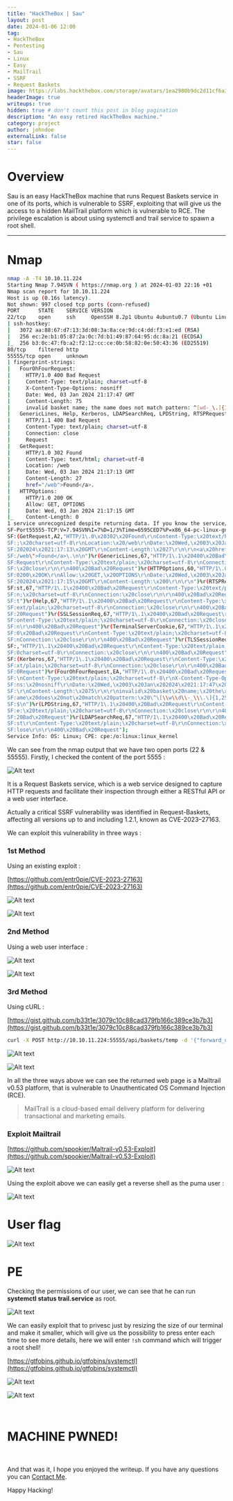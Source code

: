 ```yaml
---
title: "HackTheBox | Sau"
layout: post
date: 2024-01-06 12:00
tag: 
- HackTheBox
- Pentesting
- Sau
- Linux
- Easy
- MailTrail
- SSRF
- Request Baskets
image: https://labs.hackthebox.com/storage/avatars/1ea2980b9dc2d11cf6a3f82f10ba8702.png
headerImage: true
writeups: true
hidden: true # don't count this post in blog pagination
description: "An easy retired HackTheBox machine."
category: project
author: johndoe
externalLink: false
star: false
---
```


# Overview

Sau is an easy HackTheBox machine that runs Request Baskets service in one of its ports, which is vulnerable to SSRF, exploiting that will give us the access to a hidden MailTrail platform which is vulnerable to RCE. The privilege escalation is about using systemctl and trail service to spawn a root shell.

---

# Nmap

```bash
nmap -A -T4 10.10.11.224
Starting Nmap 7.94SVN ( https://nmap.org ) at 2024-01-03 22:16 +01
Nmap scan report for 10.10.11.224
Host is up (0.16s latency).
Not shown: 997 closed tcp ports (conn-refused)
PORT      STATE    SERVICE VERSION
22/tcp    open     ssh     OpenSSH 8.2p1 Ubuntu 4ubuntu0.7 (Ubuntu Linux; protocol 2.0)
| ssh-hostkey: 
|   3072 aa:88:67:d7:13:3d:08:3a:8a:ce:9d:c4:dd:f3:e1:ed (RSA)
|   256 ec:2e:b1:05:87:2a:0c:7d:b1:49:87:64:95:dc:8a:21 (ECDSA)
|_  256 b3:0c:47:fb:a2:f2:12:cc:ce:0b:58:82:0e:50:43:36 (ED25519)
80/tcp    filtered http
55555/tcp open     unknown
| fingerprint-strings: 
|   FourOhFourRequest: 
|     HTTP/1.0 400 Bad Request
|     Content-Type: text/plain; charset=utf-8
|     X-Content-Type-Options: nosniff
|     Date: Wed, 03 Jan 2024 21:17:47 GMT
|     Content-Length: 75
|     invalid basket name; the name does not match pattern: ^[wd-_\.]{1,250}$
|   GenericLines, Help, Kerberos, LDAPSearchReq, LPDString, RTSPRequest, SSLSessionReq, TLSSessionReq, TerminalServerCookie: 
|     HTTP/1.1 400 Bad Request
|     Content-Type: text/plain; charset=utf-8
|     Connection: close
|     Request
|   GetRequest: 
|     HTTP/1.0 302 Found
|     Content-Type: text/html; charset=utf-8
|     Location: /web
|     Date: Wed, 03 Jan 2024 21:17:13 GMT
|     Content-Length: 27
|     href="/web">Found</a>.
|   HTTPOptions: 
|     HTTP/1.0 200 OK
|     Allow: GET, OPTIONS
|     Date: Wed, 03 Jan 2024 21:17:15 GMT
|_    Content-Length: 0
1 service unrecognized despite returning data. If you know the service/version, please submit the following fingerprint at https://nmap.org/cgi-bin/submit.cgi?new-service :
SF-Port55555-TCP:V=7.94SVN%I=7%D=1/3%Time=6595CED7%P=x86_64-pc-linux-gnu%r
SF:(GetRequest,A2,"HTTP/1\.0\x20302\x20Found\r\nContent-Type:\x20text/html
SF:;\x20charset=utf-8\r\nLocation:\x20/web\r\nDate:\x20Wed,\x2003\x20Jan\x
SF:202024\x2021:17:13\x20GMT\r\nContent-Length:\x2027\r\n\r\n<a\x20href=\"
SF:/web\">Found</a>\.\n\n")%r(GenericLines,67,"HTTP/1\.1\x20400\x20Bad\x20
SF:Request\r\nContent-Type:\x20text/plain;\x20charset=utf-8\r\nConnection:
SF:\x20close\r\n\r\n400\x20Bad\x20Request")%r(HTTPOptions,60,"HTTP/1\.0\x2
SF:0200\x20OK\r\nAllow:\x20GET,\x20OPTIONS\r\nDate:\x20Wed,\x2003\x20Jan\x
SF:202024\x2021:17:15\x20GMT\r\nContent-Length:\x200\r\n\r\n")%r(RTSPReque
SF:st,67,"HTTP/1\.1\x20400\x20Bad\x20Request\r\nContent-Type:\x20text/plai
SF:n;\x20charset=utf-8\r\nConnection:\x20close\r\n\r\n400\x20Bad\x20Reques
SF:t")%r(Help,67,"HTTP/1\.1\x20400\x20Bad\x20Request\r\nContent-Type:\x20t
SF:ext/plain;\x20charset=utf-8\r\nConnection:\x20close\r\n\r\n400\x20Bad\x
SF:20Request")%r(SSLSessionReq,67,"HTTP/1\.1\x20400\x20Bad\x20Request\r\nC
SF:ontent-Type:\x20text/plain;\x20charset=utf-8\r\nConnection:\x20close\r\
SF:n\r\n400\x20Bad\x20Request")%r(TerminalServerCookie,67,"HTTP/1\.1\x2040
SF:0\x20Bad\x20Request\r\nContent-Type:\x20text/plain;\x20charset=utf-8\r\
SF:nConnection:\x20close\r\n\r\n400\x20Bad\x20Request")%r(TLSSessionReq,67
SF:,"HTTP/1\.1\x20400\x20Bad\x20Request\r\nContent-Type:\x20text/plain;\x2
SF:0charset=utf-8\r\nConnection:\x20close\r\n\r\n400\x20Bad\x20Request")%r
SF:(Kerberos,67,"HTTP/1\.1\x20400\x20Bad\x20Request\r\nContent-Type:\x20te
SF:xt/plain;\x20charset=utf-8\r\nConnection:\x20close\r\n\r\n400\x20Bad\x2
SF:0Request")%r(FourOhFourRequest,EA,"HTTP/1\.0\x20400\x20Bad\x20Request\r
SF:\nContent-Type:\x20text/plain;\x20charset=utf-8\r\nX-Content-Type-Optio
SF:ns:\x20nosniff\r\nDate:\x20Wed,\x2003\x20Jan\x202024\x2021:17:47\x20GMT
SF:\r\nContent-Length:\x2075\r\n\r\ninvalid\x20basket\x20name;\x20the\x20n
SF:ame\x20does\x20not\x20match\x20pattern:\x20\^\[\\w\\d\\-_\\\.\]{1,250}\
SF:$\n")%r(LPDString,67,"HTTP/1\.1\x20400\x20Bad\x20Request\r\nContent-Typ
SF:e:\x20text/plain;\x20charset=utf-8\r\nConnection:\x20close\r\n\r\n400\x
SF:20Bad\x20Request")%r(LDAPSearchReq,67,"HTTP/1\.1\x20400\x20Bad\x20Reque
SF:st\r\nContent-Type:\x20text/plain;\x20charset=utf-8\r\nConnection:\x20c
SF:lose\r\n\r\n400\x20Bad\x20Request");
Service Info: OS: Linux; CPE: cpe:/o:linux:linux_kernel
```

We can see from the nmap output that we have two open ports (22 & 55555).
Firstly, I checked the content of the port 5555 :

![Alt text](<../../../assets/images/HTBPics/Pasted image 20240103223514.png>)

It is a Request Baskets service, which is a web service designed to capture HTTP requests and facilitate their inspection through either a RESTful API or a web user interface.

Actually a critical SSRF vulnerability was identified in Request-Baskets, affecting all versions up to and including 1.2.1, known as CVE-2023–27163.

We can exploit this vulnerability in three ways :

### 1st Method

Using an existing exploit :

[https://github.com/entr0pie/CVE-2023-27163](https://github.com/entr0pie/CVE-2023-27163)

![Alt text](<../../../assets/images/HTBPics/Pasted image 20240103235822.png>)

![Alt text](<../../../assets/images/HTBPics/Pasted image 20240103235717.png>)

### 2nd Method

Using a web user interface :

![Alt text](<../../../assets/images/HTBPics/Pasted image 20240104001530.png>)

![Alt text](<../../../assets/images/HTBPics/Pasted image 20240104001517.png>)

### 3rd Method

Using cURL :

[https://gist.github.com/b33t1e/3079c10c88cad379fb166c389ce3b7b3](https://gist.github.com/b33t1e/3079c10c88cad379fb166c389ce3b7b3)

```bash
curl -X POST http://10.10.11.224:55555/api/baskets/temp -d '{"forward_url": "http://127.0.0.1", "proxy_response": true, "insecure_tls": false, "expand_path": true,"capacity": 200}'
```

![Alt text](<../../../assets/images/HTBPics/Pasted image 20240104002039.png>)

![Alt text](<../../../assets/images/HTBPics/Pasted image 20240104002018.png>)

In all the three ways above we can see the returned web page is a Mailtrail v0.53 platform, that is vulnerable to Unauthenticated OS Command Injection (RCE).

>MailTrail is a cloud-based email delivery platform for delivering transactional and marketing emails.

### Exploit Mailtrail

[https://github.com/spookier/Maltrail-v0.53-Exploit](https://github.com/spookier/Maltrail-v0.53-Exploit)

![Alt text](<../../../assets/images/HTBPics/Pasted image 20240103235958.png>)

Using the exploit above we can easily get a reverse shell as the puma user :

![Alt text](<../../../assets/images/HTBPics/Pasted image 20240104000017.png>)

# User flag

![Alt text](<../../../assets/images/HTBPics/Pasted image 20240104000051.png>)

# PE

Checking the permissions of our user, we can see that he can run **systemctl status trail.service** as root.

![Alt text](<../../../assets/images/HTBPics/Pasted image 20240104000128.png>)

We can easily exploit that to privesc just by resizing the size of our terminal and make it smaller, which will give us the possibility to press enter each time to see more details, here we will enter `!sh` command which will trigger a root shell!

[https://gtfobins.github.io/gtfobins/systemctl](https://gtfobins.github.io/gtfobins/systemctl)

![Alt text](<../../../assets/images/HTBPics/Pasted image 20240104000235.png>)

![Alt text](<../../../assets/images/HTBPics/Pasted image 20240104000251.png>)

<br/>

# MACHINE PWNED!

<br/>

And that was it, I hope you enjoyed the writeup. If you have any questions you can [Contact Me](https://www.linkedin.com/in/hichamouardi).

<p>Happy Hacking!</p>